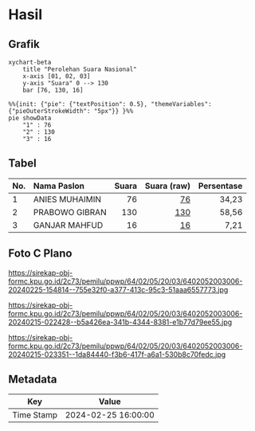 # Hasil

## Grafik

```mermaid
xychart-beta
    title "Perolehan Suara Nasional"
    x-axis [01, 02, 03]
    y-axis "Suara" 0 --> 130
    bar [76, 130, 16]
```

```mermaid
%%{init: {"pie": {"textPosition": 0.5}, "themeVariables": {"pieOuterStrokeWidth": "5px"}} }%%
pie showData
    "1" : 76
    "2" : 130
    "3" : 16
```

## Tabel

| No. | Nama Paslon    | Suara | Suara (raw) | Persentase |
|:--- |:-------------- | -----:| -----------:| ----------:|
| 1   | ANIES MUHAIMIN | 76    | [76][p-1]   | 34,23      |
| 2   | PRABOWO GIBRAN | 130   | [130][p-2]  | 58,56      |
| 3   | GANJAR MAHFUD  | 16    | [16][p-3]   | 7,21       |


[p-1]: https://github.com/gigit-pemilu/pemilu-2024/blob/main/pilpres/hitung-suara/sub/64-kalimantan-timur/sub/02-kutai-kartanegara/sub/05-muara-badak/sub/2003-muara-badak-ulu/sub/006-tps/sub/paslon-1.txt
[p-2]: https://github.com/gigit-pemilu/pemilu-2024/blob/main/pilpres/hitung-suara/sub/64-kalimantan-timur/sub/02-kutai-kartanegara/sub/05-muara-badak/sub/2003-muara-badak-ulu/sub/006-tps/sub/paslon-2.txt
[p-3]: https://github.com/gigit-pemilu/pemilu-2024/blob/main/pilpres/hitung-suara/sub/64-kalimantan-timur/sub/02-kutai-kartanegara/sub/05-muara-badak/sub/2003-muara-badak-ulu/sub/006-tps/sub/paslon-3.txt

## Foto C Plano

https://sirekap-obj-formc.kpu.go.id/2c73/pemilu/ppwp/64/02/05/20/03/6402052003006-20240225-154814--755e32f0-a377-413c-95c3-51aaa6557773.jpg

https://sirekap-obj-formc.kpu.go.id/2c73/pemilu/ppwp/64/02/05/20/03/6402052003006-20240215-022428--b5a426ea-341b-4344-8381-e1b77d79ee55.jpg

https://sirekap-obj-formc.kpu.go.id/2c73/pemilu/ppwp/64/02/05/20/03/6402052003006-20240215-023351--1da84440-f3b6-417f-a6a1-530b8c70fedc.jpg


## Metadata

| Key        | Value               |
| ---------- | ------------------- |
| Time Stamp | 2024-02-25 16:00:00 |



